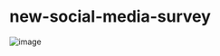 # new-social-media-survey
![image](https://user-images.githubusercontent.com/46114181/219828675-a0c40d28-3d79-4db0-81ff-13281ff4a9ab.png)

